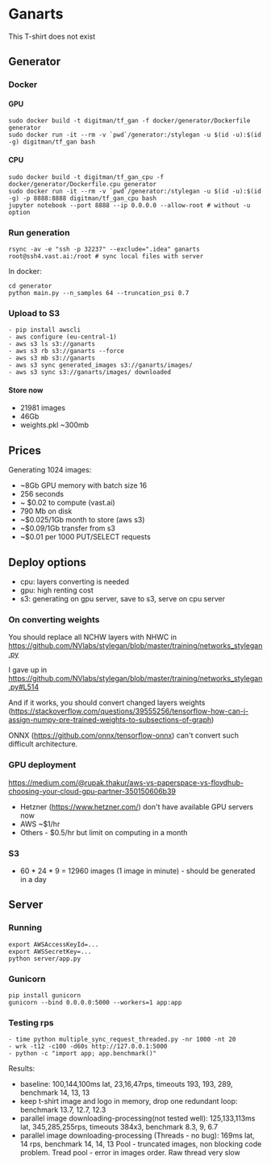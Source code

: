 # Ganarts
This T-shirt does not exist

## Generator 
### Docker
#### GPU
```
sudo docker build -t digitman/tf_gan -f docker/generator/Dockerfile generator
sudo docker run -it --rm -v `pwd`/generator:/stylegan -u $(id -u):$(id -g) digitman/tf_gan bash
```

#### CPU
```
sudo docker build -t digitman/tf_gan_cpu -f docker/generator/Dockerfile.cpu generator
sudo docker run -it --rm -v `pwd`/generator:/stylegan -u $(id -u):$(id -g) -p 8888:8888 digitman/tf_gan_cpu bash
jupyter notebook --port 8888 --ip 0.0.0.0 --allow-root # without -u option
```
### Run generation 
```
rsync -av -e "ssh -p 32237" --exclude=".idea" ganarts root@ssh4.vast.ai:/root # sync local files with server
```

In docker:
```
cd generator
python main.py --n_samples 64 --truncation_psi 0.7
```

### Upload to S3
```
- pip install awscli
- aws configure (eu-central-1)
- aws s3 ls s3://ganarts
- aws s3 rb s3://ganarts --force
- aws s3 mb s3://ganarts
- aws s3 sync generated_images s3://ganarts/images/
- aws s3 sync s3://ganarts/images/ downloaded
```

#### Store now
- 21981 images
- 46Gb
- weights.pkl ~300mb

## Prices
Generating 1024 images:
- ~8Gb GPU memory with batch size 16
- 256 seconds
- ~ $0.02 to compute (vast.ai)
- 790 Mb on disk
- ~$0.025/1Gb month to store (aws s3)
- ~$0.09/1Gb transfer from s3
- ~$0.01 per 1000 PUT/SELECT requests

## Deploy options
- cpu: layers converting is needed
- gpu: high renting cost
- s3: generating on gpu server, save to s3, serve on cpu server
 
### On converting weights
You should replace all NCHW layers with NHWC in 
https://github.com/NVlabs/stylegan/blob/master/training/networks_stylegan.py

I gave up in https://github.com/NVlabs/stylegan/blob/master/training/networks_stylegan.py#L514

And if it works, you should convert changed layers weights (https://stackoverflow.com/questions/39555256/tensorflow-how-can-i-assign-numpy-pre-trained-weights-to-subsections-of-graph)

ONNX (https://github.com/onnx/tensorflow-onnx) can't convert such difficult architecture.

### GPU deployment
https://medium.com/@rupak.thakur/aws-vs-paperspace-vs-floydhub-choosing-your-cloud-gpu-partner-350150606b39
- Hetzner (https://www.hetzner.com/) don't have available GPU servers now
- AWS ~$1/hr
- Others - $0.5/hr but limit on computing in a month

### S3
- 60 * 24 * 9 = 12960 images (1 image in minute) - should be generated in a day

## Server
### Running

```
export AWSAccessKeyId=...
export AWSSecretKey=...
python server/app.py
```
### Gunicorn
```
pip install gunicorn
gunicorn --bind 0.0.0.0:5000 --workers=1 app:app
```
### Testing rps
```
- time python multiple_sync_request_threaded.py -nr 1000 -nt 20
- wrk -t12 -c100 -d60s http://127.0.0.1:5000
- python -c "import app; app.benchmark()"
```
Results:
- baseline: 100,144,100ms lat, 23,16,47rps, timeouts 193, 193, 289, benchmark 14, 13, 13
- keep t-shirt image and logo in memory, drop one redundant loop: benchmark 13.7, 12.7, 12.3
- parallel image downloading-processing(not tested well): 125,133,113ms lat, 345,285,255rps, timeouts 384x3, benchmark 8.3, 9, 6.7
- parallel image downloading-processing (Threads - no bug): 169ms lat, 14 rps, benchmark 14, 14, 13
Pool - truncated images, non blocking code problem. Tread pool - error in images order.
Raw thread very slow